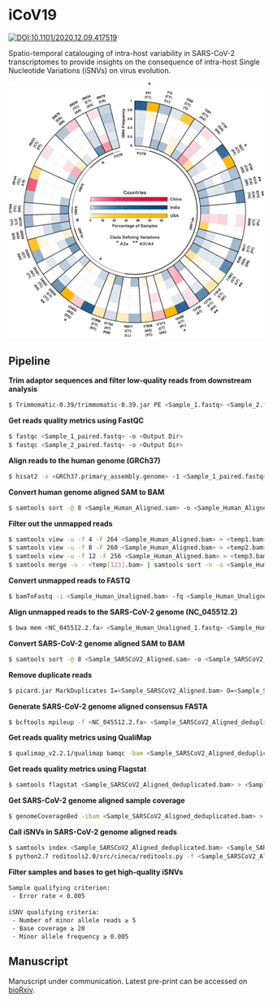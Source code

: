 # iCoV19

[![DOI:10.1101/2020.12.09.417519](http://img.shields.io/badge/DOI-10.1101/2020.12.09.417519-B31B1B.svg)](https://doi.org/10.1101/2020.12.09.417519)

Spatio-temporal catalouging of intra-host variability in SARS-CoV-2 transcriptomes to provide insights on the consequence of intra-host Single Nucleotide Variations (iSNVs) on virus evolution.  
  
<p align="center">
  <img src="https://github.com/pxthxk/iCoV19/blob/master/visualization/assets/RadialPlot-Countries.png?raw=true" width="512" alt="Spectrum of iSNVs in samples across populations">
</p>

## Pipeline
**Trim adaptor sequences and filter low-quality reads from downstream analysis**
```bash
$ Trimmomatic-0.39/trimmomatic-0.39.jar PE <Sample_1.fastq> <Sample_2.fastq> <Sample_1_paired.fastq> <Sample_1_unpaired.fastq> <Sample_2_paired.fastq> Sample_2_unpaired.fastq> ILLUMINACLIP:Trimmomatic-0.39/adapters/TruSeq3-PE.fa:2:30:10 LEADING:3 TRAILING:3 SLIDINGWINDOW:4:30 MINLEN:100
```
**Get reads quality metrics using FastQC**
```bash
$ fastqc <Sample_1_paired.fastq> -o <Output Dir>
$ fastqc <Sample_2_paired.fastq> -o <Output Dir>
```
**Align reads to the human genome (GRCh37)**
```bash
$ hisat2 -x <GRCh37.primary_assembly.genome> -1 <Sample_1_paired.fastq> -2 <Sample_2_paired.fastq> -S <Sample_Human_Aligned.sam> -p 16 --dta-cufflinks --summary-file <Log File>
```
**Convert human genome aligned SAM to BAM**
```bash
$ samtools sort -@ 8 <Sample_Human_Aligned.sam> -o <Sample_Human_Aligned.bam> -O BAM
```
**Filter out the unmapped reads**
```bash
$ samtools view -u -f 4 -F 264 <Sample_Human_Aligned.bam> > <temp1.bam>
$ samtools view -u -f 8 -F 260 <Sample_Human_Aligned.bam> > <temp2.bam>
$ samtools view -u -f 12 -F 256 <Sample_Human_Aligned.bam> > <temp3.bam>
$ samtools merge -u - <temp[123].bam> | samtools sort -n -o <Sample_Human_Unaligned.bam>
```
**Convert unmapped reads to FASTQ**
```bash
$ bamToFastq -i <Sample_Human_Unaligned.bam> -fq <Sample_Human_Unaligned_1.fastq> -fq2 <Sample_Human_Unaligned_2.fastq>
```
**Align unmapped reads to the SARS-CoV-2 genome (NC_045512.2)**
```bash
$ bwa mem <NC_045512.2.fa> <Sample_Human_Unaligned_1.fastq> <Sample_Human_Unaligned_2.fastq> > <Sample_SARSCoV2_Aligned.sam>
```
**Convert SARS-CoV-2 genome aligned SAM to BAM**
```bash
$ samtools sort -@ 8 <Sample_SARSCoV2_Aligned.sam> -o <Sample_SARSCoV2_Aligned.bam> -O BAM
```
**Remove duplicate reads**
```bash
$ picard.jar MarkDuplicates I=<Sample_SARSCoV2_Aligned.bam> O=<Sample_SARSCoV2_Aligned_deduplicated.bam> M=<Sample_SARSCoV2_Aligned_duplicates.txt> REMOVE_DUPLICATES=true USE_JDK_DEFLATER=true USE_JDK_INFLATER=true
```
**Generate SARS-CoV-2 genome aligned consensus FASTA**
```bash
$ bcftools mpileup -f <NC_045512.2.fa> <Sample_SARSCoV2_Aligned_deduplicated.bam> | bcftools call -c | vcfutils.pl vcf2fq | seqtk seq -aQ64 -q20 -n N > <Sample.fasta>
```
**Get reads quality metrics using QualiMap**
```bash
$ qualimap_v2.2.1/qualimap bamqc -bam <Sample_SARSCoV2_Aligned_deduplicated.bam> -outdir <Output Dir>
```
**Get reads quality metrics using Flagstat**
```bash
$ samtools flagstat <Sample_SARSCoV2_Aligned_deduplicated.bam> > <Sample_SARSCoV2_Aligned.stats>
```
**Get SARS-CoV-2 genome aligned sample coverage**
```bash
$ genomeCoverageBed -ibam <Sample_SARSCoV2_Aligned_deduplicated.bam> > <Sample_SARSCoV2_Aligned.coverage>
```
**Call iSNVs in SARS-CoV-2 genome aligned reads**
```bash
$ samtools index <Sample_SARSCoV2_Aligned_deduplicated.bam> <Sample_SARSCoV2_Aligned_deduplicated.bam.bai>
$ python2.7 reditools2.0/src/cineca/reditools.py -f <Sample_SARSCoV2_Aligned_deduplicated.bam> -S -s 0 -os 4 -r <NC_045512.2.fa> -m <homopolymers_NC_045512.2.txt> -c <homopolymers_NC_045512.2.txt> -q 33 -bq 30 -mbp 15 -Mbp 15 -o <Sample_REDItools.txt>
```
**Filter samples and bases to get high-quality iSNVs**
```
Sample qualifying criterion:
 - Error rate < 0.005

iSNV qualifying criteria:
 - Number of minor allele reads ≥ 5
 - Base coverage ≥ 20
 - Minor allele frequency ≥ 0.005
```
## Manuscript
Manuscript under communication. Latest pre-print can be accessed on [bioRxiv](https://doi.org/10.1101/2020.12.09.417519).
